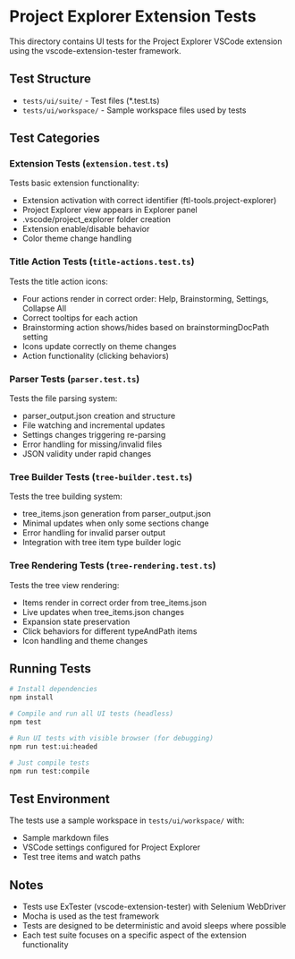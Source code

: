 # Project Explorer Extension Tests

This directory contains UI tests for the Project Explorer VSCode extension using the vscode-extension-tester framework.

## Test Structure

- `tests/ui/suite/` - Test files (*.test.ts)
- `tests/ui/workspace/` - Sample workspace files used by tests

## Test Categories

### Extension Tests (`extension.test.ts`)
Tests basic extension functionality:
- Extension activation with correct identifier (ftl-tools.project-explorer)
- Project Explorer view appears in Explorer panel
- .vscode/project_explorer folder creation
- Extension enable/disable behavior
- Color theme change handling

### Title Action Tests (`title-actions.test.ts`)
Tests the title action icons:
- Four actions render in correct order: Help, Brainstorming, Settings, Collapse All
- Correct tooltips for each action
- Brainstorming action shows/hides based on brainstormingDocPath setting
- Icons update correctly on theme changes
- Action functionality (clicking behaviors)

### Parser Tests (`parser.test.ts`)
Tests the file parsing system:
- parser_output.json creation and structure
- File watching and incremental updates
- Settings changes triggering re-parsing
- Error handling for missing/invalid files
- JSON validity under rapid changes

### Tree Builder Tests (`tree-builder.test.ts`)
Tests the tree building system:
- tree_items.json generation from parser_output.json
- Minimal updates when only some sections change
- Error handling for invalid parser output
- Integration with tree item type builder logic

### Tree Rendering Tests (`tree-rendering.test.ts`)
Tests the tree view rendering:
- Items render in correct order from tree_items.json
- Live updates when tree_items.json changes
- Expansion state preservation
- Click behaviors for different typeAndPath items
- Icon handling and theme changes

## Running Tests

```bash
# Install dependencies
npm install

# Compile and run all UI tests (headless)
npm test

# Run UI tests with visible browser (for debugging)
npm run test:ui:headed

# Just compile tests
npm run test:compile
```

## Test Environment

The tests use a sample workspace in `tests/ui/workspace/` with:
- Sample markdown files
- VSCode settings configured for Project Explorer
- Test tree items and watch paths

## Notes

- Tests use ExTester (vscode-extension-tester) with Selenium WebDriver
- Mocha is used as the test framework
- Tests are designed to be deterministic and avoid sleeps where possible
- Each test suite focuses on a specific aspect of the extension functionality